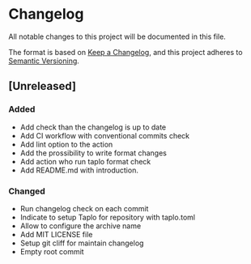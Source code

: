 # Changelog

All notable changes to this project will be documented in this file.

The format is based on [Keep a Changelog](https://keepachangelog.com/en/1.0.0/),
and this project adheres to [Semantic Versioning](https://semver.org/spec/v2.0.0.html).

## [Unreleased]

### Added

- Add check than the changelog is up to date
- Add CI workflow with conventional commits check
- Add lint option to the action
- Add the prossibility to write format changes
- Add action who run taplo format check
- Add README.md with introduction.

### Changed

- Run changelog check on each commit
- Indicate to setup Taplo for repository with taplo.toml
- Allow to configure the archive name
- Add MIT LICENSE file
- Setup git cliff for maintain changelog
- Empty root commit


